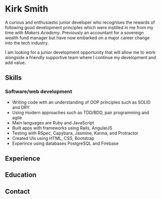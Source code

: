 # Kirk Smith

A curious and enthusiastic junior developer who recognises the rewards of following good development principles which were instilled in me from my time with *Makers Academy*.
Previously an accountant for a sovereign wealth fund manager but have now embarked on a major career change into the tech industry.

I am looking for a junior development opportunity that will allow me to work alongside a friendly supportive team where I continue my development and add value.

## Skills
### Software/web development
* Writing code with an understanding of OOP principles such as SOLID and DRY
* Using modern approaches such as TDD/BDD, pair programming and agile
* Main languages are Ruby and JavaScript
* Built apps with frameworks using Rails, AngularJS
* Testing with RSpec, Capybara, Jasmine, Karma, and Protractor
* Created UIs using HTML, CSS, Bootstrap
* Experince using databases PostgreSQL and Firebase

## Experience

## Education

## Contact
